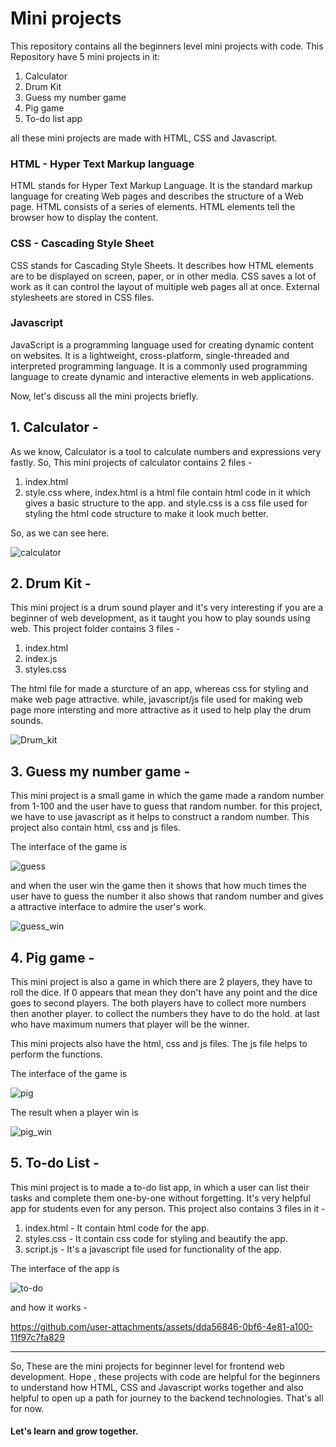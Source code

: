 # Mini projects
This repository contains all the beginners level mini projects with code.
This Repository have 5 mini projects in it:
1. Calculator
2. Drum Kit
3. Guess my number game
4. Pig game
5. To-do list app

all these mini projects are made with HTML, CSS and Javascript.

### HTML - Hyper Text Markup language
HTML stands for Hyper Text Markup Language. It is the standard markup language for creating Web pages and describes the structure of a Web page.
HTML consists of a series of elements. HTML elements tell the browser how to display the content.

### CSS - Cascading Style Sheet
CSS stands for Cascading Style Sheets. It describes how HTML elements are to be displayed on screen, paper, or in other media.
CSS saves a lot of work as it can control the layout of multiple web pages all at once.
External stylesheets are stored in CSS files.

### Javascript
JavaScript is a programming language used for creating dynamic content on websites. It is a lightweight, cross-platform, single-threaded and interpreted  programming language.
It is a commonly used programming language to create dynamic and interactive elements in web applications.


Now, let's discuss all the mini projects briefly.

## 1. Calculator - 
As we know, Calculator is a tool to calculate numbers and expressions very fastly.
So, This mini projects of calculator contains 2 files - 
1. index.html
2. style.css
where, index.html is a html file contain html code in it which gives a basic structure to the app. 
and style.css is a css file used for styling the html code structure to make it look much better.

So, as we can see here.

![calculator](https://github.com/user-attachments/assets/da787c36-c3dd-4def-8ddf-18d16351869c)


## 2. Drum Kit -
This mini project is a drum sound player and it's very interesting if you are a beginner of web development, as it taught you how to play sounds using web. 
This project folder contains 3 files -
1. index.html
2. index.js
3. styles.css

The html file for made a sturcture of an app, whereas css for styling and make web page attractive.
while, javascript/js file used for making web page more intersting and more attractive as it used to help play the drum sounds.

![Drum_kit](https://github.com/user-attachments/assets/e68c270a-83d4-42dd-bc31-c62ef584c8fd)


## 3. Guess my number game -
This mini project is a small game in which the game made a random number from 1-100 and the user have to guess that random number.
for this project, we have to use javascript as it helps to construct a random number.
This project also contain html, css and js files.

The interface of the game is 

![guess](https://github.com/user-attachments/assets/c77b437b-f442-4737-9e13-30a52058dea6)


and when the user win the game then it shows that how much times the user have to guess the number
it also shows that random number and gives a attractive interface to admire the user's work.

![guess_win](https://github.com/user-attachments/assets/064a8cd5-6f29-41ad-ad37-6436022b1c49)


## 4. Pig game -
This mini project is also a game in which there are 2 players, they have to roll the dice. 
If 0 appears that mean they don't have any point and the dice goes to second players.
The both players have to collect more numbers then another player.
to collect the numbers they have to do the hold.
at last who have maximum numers that player will be the winner.

This mini projects also have the html, css and js files.
The js file helps to perform the functions.

The interface of the game is 

![pig](https://github.com/user-attachments/assets/799b8b31-74b9-4b06-8146-84c9f68a1d69)

The result when a player win is 

![pig_win](https://github.com/user-attachments/assets/a6ee7ed9-b511-4f5c-9e4e-4c559dca5aed)


## 5. To-do List -
This mini project is to made a to-do list app, in which a user can list their tasks and complete them one-by-one without forgetting.
It's very helpful app for students even for any person.
This project also contains 3 files in it -
1. index.html - It contain html code for the app.
2. styles.css - It contain css code for styling and beautify the app.
3. script.js - It's a javascript file used for functionality of the app.

The interface of the app is 

![to-do](https://github.com/user-attachments/assets/4c13df01-2cc1-4b89-86c9-334abde36474)

and how it works -

https://github.com/user-attachments/assets/dda56846-0bf6-4e81-a100-11f97c7fa829

<hr/>

So, These are the mini projects for beginner level for frontend web development.
Hope , these projects with code are helpful for the beginners to understand how HTML, CSS and Javascript works together and also helpful to open up a path for journey to the backend technologies.
That's all for now.

#### Let's learn and grow together.







